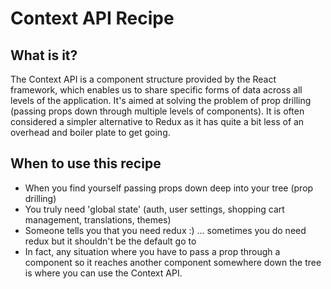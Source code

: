 # Context API Recipe

## What is it?

The Context API is a component structure provided by the React framework, which enables us to share specific forms of data across all levels of the application. It's aimed at solving the problem of prop drilling (passing props down through multiple levels of components). It is often considered a simpler alternative to Redux as it has quite a bit less of an overhead and boiler plate to get going.

## When to use this recipe

- When you find yourself passing props down deep into your tree (prop drilling)
- You truly need 'global state' (auth, user settings, shopping cart management, translations, themes)
- Someone tells you that you need redux :) ... sometimes you do need redux but it shouldn't be the default go to
- In fact, any situation where you have to pass a prop through a component so it reaches another component somewhere down the tree is where you can use the Context API.
